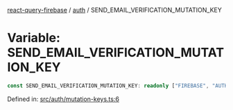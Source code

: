 [react-query-firebase](../../modules.md) / [auth](../index.md) / SEND\_EMAIL\_VERIFICATION\_MUTATION\_KEY

# Variable: SEND\_EMAIL\_VERIFICATION\_MUTATION\_KEY

```ts
const SEND_EMAIL_VERIFICATION_MUTATION_KEY: readonly ["FIREBASE", "AUTH", "SEND_EMAIL_VERIFICATION_MUTATION"];
```

Defined in: [src/auth/mutation-keys.ts:6](https://github.com/vpishuk/react-query-firebase/blob/2814a7f726829eb67b40b71ca1e3d6c86fc8bb8b/src/auth/mutation-keys.ts#L6)
